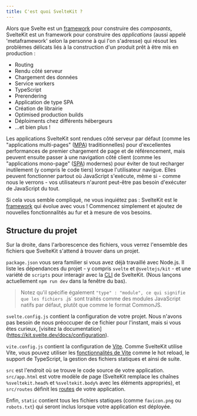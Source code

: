 ```yaml
---
title: C'est quoi SvelteKit ?
---
```


Alors que Svelte est un <span class="vo">[framework](SITE_SVELTE/docs/web#framework)</span> pour construire des _composants_, SvelteKit est un framework pour construire des _applications_ (aussi appelé 'metaframework' selon la personne à qui l'on s'adresse) qui résout les problèmes délicats liés à la construction d'un produit prêt à être mis en production :

- Routing
- Rendu côté serveur
- Chargement des données
- Service workers
- TypeScript
- Prerendering
- Application de type SPA
- Création de librairie
- Optimised production builds
- Déploiments chez différents hébergeurs
- ...et bien plus !

Les applications SvelteKit sont rendues côté serveur par défaut (comme les "applications multi-pages" (<span class="vo">[MPA](SITE_SVELTE/docs/web#mpa)</span>) traditionnelles) pour d'excellentes performances de premier chargement de page et de référencement, mais peuvent ensuite passer à une navigation côté client (comme les "applications mono-page" (<span class="vo">[SPA](SITE_SVELTE/docs/web#spa)</span>) modernes) pour éviter de tout recharger inutilement (y compris le code tiers) lorsque l'utilisateur navigue. Elles peuvent fonctionner partout où JavaScript s'exécute, même si - comme nous le verrons - vos utilisateurs n'auront peut-être pas besoin d'exécuter de JavaScript du tout.

Si cela vous semble compliqué, ne vous inquiétez pas : SvelteKit est le <span class="vo">[framework](SITE_SVELTE/docs/web#framework)</span> qui évolue avec vous ! Commencez simplement et ajoutez de nouvelles fonctionnalités au fur et à mesure de vos besoins.

## Structure du projet

Sur la droite, dans l'arborescence des fichiers, vous verrez l'ensemble des fichiers que SvelteKit s'attend à trouver dans un projet.

`package.json` vous sera familier si vous avez déjà travaillé avec Node.js. Il liste les dépendances du projet - y compris `svelte` et `@sveltejs/kit` - et une variété de `scripts` pour interagir avec la <span class="vo">[CLI](SITE_SVELTE/docs/development#cli)</span> de SvelteKit. (Nous lançons actuellement `npm run dev` dans la fenêtre du bas).

> Notez qu'il spécifie également `"type" : "module", ce qui signifie que les fichiers `.js` sont traités comme des modules JavaScript natifs par défaut, plutôt que comme le format CommonJS.

`svelte.config.js` contient la configuration de votre projet. Nous n'avons pas besoin de nous préoccuper de ce fichier pour l'instant, mais si vous êtes curieux, [visitez la documentation] (https://kit.svelte.dev/docs/configuration).

`vite.config.js` contient la configuration de [Vite](https://vitejs.dev/). Comme SvelteKit utilise Vite, vous pouvez utiliser les [fonctionnalités de Vite](https://vitejs.dev/guide/features.html) comme le hot reload, le support de TypeScript, la gestion des fichiers statiques et ainsi de suite.

`src` est l'endroit où se trouve le code source de votre application. `src/app.html` est votre modèle de page (SvelteKit remplace les chaînes `%sveltekit.head%` et `%sveltekit.body%` avec les éléments appropriés), et `src/routes` définit les [routes](/tutorial/pages) de votre application.

Enfin, `static` contient tous les fichiers statiques (comme `favicon.png` ou `robots.txt`) qui seront inclus lorsque votre application est déployée.